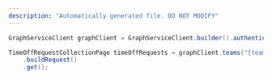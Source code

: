 ```yaml
---
description: "Automatically generated file. DO NOT MODIFY"
---
```

<!-- markdownlint-disable MD041 -->

```java
GraphServiceClient graphClient = GraphServiceClient.builder().authenticationProvider( authProvider ).buildClient();

TimeOffRequestCollectionPage timeOffRequests = graphClient.teams("{teamId}").schedule().timeOffRequests()
    .buildRequest()
    .get();
```
